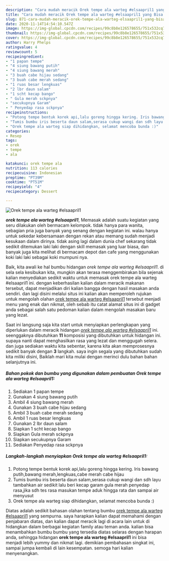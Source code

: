 ```yaml
---
description: "Cara mudah meracik Orek tempe ala warteg #elsaapril1 yang Bisa Manjain Lidah"
title: "Cara mudah meracik Orek tempe ala warteg #elsaapril1 yang Bisa Manjain Lidah"
slug: 871-cara-mudah-meracik-orek-tempe-ala-warteg-elsaapril1-yang-bisa-manjain-lidah
date: 2020-11-14T14:54:10.547Z
image: https://img-global.cpcdn.com/recipes/99c8b8e126578655/751x532cq70/orek-tempe-ala-warteg-elsaapril1-foto-resep-utama.jpg
thumbnail: https://img-global.cpcdn.com/recipes/99c8b8e126578655/751x532cq70/orek-tempe-ala-warteg-elsaapril1-foto-resep-utama.jpg
cover: https://img-global.cpcdn.com/recipes/99c8b8e126578655/751x532cq70/orek-tempe-ala-warteg-elsaapril1-foto-resep-utama.jpg
author: Harry Phelps
ratingvalue: 4
reviewcount: 5
recipeingredient:
- "1 papan tempe"
- "4 siung bawang putih"
- "4 siung bawang merah"
- "3 buah cabe hijau sedang"
- "3 buah cabe merah sedang"
- "1 ruas besar lengkuas"
- "2 lbr daun salam"
- "1 scht kecap bango"
- " Gula merah sckpnya"
- "secukupnya Garam"
- " Penyedap rasa sckpnya"
recipeinstructions:
- "Potong tempe bentuk korek api,lalu goreng hingga kering. Iris bawang putih,bawang merah,lengkuas,cabe merah cabe hijau"
- "Tumis bumbu iris beserta daun salam,serasa cukup wangi dan sdh layu tambahkan air sedikit lalu beri kecap garam gula merah penyedap rasa,jika sdh tes rasa masukan tempe aduk hingga rata dan sampai air menyusut"
- "Orek tempe ala warteg siap dihidangkan, selamat mencoba bunda :)"
categories:
- Resep
tags:
- orek
- tempe
- ala

katakunci: orek tempe ala 
nutrition: 113 calories
recipecuisine: Indonesian
preptime: "PT39M"
cooktime: "PT51M"
recipeyield: "4"
recipecategory: Dessert

---
```



![Orek tempe ala warteg #elsaapril1](https://img-global.cpcdn.com/recipes/99c8b8e126578655/751x532cq70/orek-tempe-ala-warteg-elsaapril1-foto-resep-utama.jpg)

<b><i>orek tempe ala warteg #elsaapril1</i></b>, Memasak adalah suatu kegiatan yang seru dilakukan oleh bermacam kelompok. tidak hanya para wanita, sebagian pria juga banyak yang senang dengan kegiatan ini. walau hanya untuk sekedar kebersamaan dengan rekan atau memang sudah menjadi kesukaan dalam dirinya. tidak asing lagi dalam dunia chef sekarang tidak sedikit ditemukan laki laki dengan skill memasak yang luar biasa, dan banyak juga kita melihat di bermacam depot dan cafe yang menggunakan koki laki laki sebagai koki mumpuni nya.



Baik, kita awali ke hal bumbu hidangan <i>orek tempe ala warteg #elsaapril1</i>. di sela sela kesibukan kita, mungkin akan terasa menggembirakan bila sejenak kalian menyediakan sedikit waktu untuk memasak orek tempe ala warteg #elsaapril1 ini. dengan keberhasilan kalian dalam meracik makanan tersebut, dapat menjadikan diri kalian bangga dengan hasil masakan anda sendiri. dan lagi disini melalui situs ini kalian akan memperoleh rujukan untuk mengolah olahan <u>orek tempe ala warteg #elsaapril1</u> tersebut menjadi menu yang enak dan nikmat, oleh sebab itu catat alamat situs ini di gadget anda sebagai salah satu pedoman kalian dalam mengolah masakan baru yang lezat.


Saat ini langsung saja kita start untuk menyiapkan perlengkapan yang diperlukan dalam meracik hidangan <u><i>orek tempe ala warteg #elsaapril1</i></u> ini. seenggaknya dibutuhkan <b>11</b> komposisi yang dibutuhkan untuk hidangan ini. supaya nanti dapat menghasilkan rasa yang lezat dan menggugah selera. dan juga sediakan waktu kita sebentar, karena kita akan memprosesnya sedikit banyak dengan <b>3</b> langkah. saya ingin segala yang dibutuhkan sudah kita miliki disini, Baiklah mari kita mulai dengan merinci dulu bahan bahan selanjutnya ini.

<!--inarticleads1-->

##### Bahan pokok dan bumbu yang digunakan dalam pembuatan Orek tempe ala warteg #elsaapril1:

1. Sediakan 1 papan tempe
1. Gunakan 4 siung bawang putih
1. Ambil 4 siung bawang merah
1. Gunakan 3 buah cabe hijau sedang
1. Ambil 3 buah cabe merah sedang
1. Ambil 1 ruas besar lengkuas
1. Gunakan 2 lbr daun salam
1. Siapkan 1 scht kecap bango
1. Siapkan  Gula merah sckpnya
1. Siapkan secukupnya Garam
1. Sediakan  Penyedap rasa sckpnya




<!--inarticleads2-->

##### Langkah-langkah menyiapkan Orek tempe ala warteg #elsaapril1:

1. Potong tempe bentuk korek api,lalu goreng hingga kering. Iris bawang putih,bawang merah,lengkuas,cabe merah cabe hijau
1. Tumis bumbu iris beserta daun salam,serasa cukup wangi dan sdh layu tambahkan air sedikit lalu beri kecap garam gula merah penyedap rasa,jika sdh tes rasa masukan tempe aduk hingga rata dan sampai air menyusut
1. Orek tempe ala warteg siap dihidangkan, selamat mencoba bunda :)




Diatas adalah sedikit bahasan olahan tentang bumbu <u>orek tempe ala warteg #elsaapril1</u> yang sempurna. saya harapkan kalian dapat memahami dengan penjabaran diatas, dan kalian dapat meracik lagi di acara lain untuk di hidangkan dalam berbagai kegiatan family atau teman anda. kalian bisa menambahkan bumbu bumbu yang tersedia diatas selaras dengan harapan anda, sehingga hidangan <b>orek tempe ala warteg #elsaapril1</b> ini bisa menjadi lebih yummy dan nikmat lagi. demikian pembahasan singkat ini, sampai jumpa kembali di lain kesempatan. semoga hari kalian menyenangkan.
